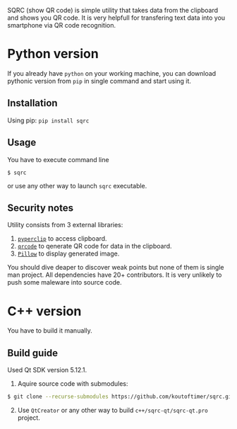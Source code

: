 SQRC (show QR code) is simple utility that takes data from the clipboard and shows you QR code.
It is very helpfull for transfering text data into you smartphone via QR code recognition.

# Python version

If you already have `python` on your working machine, you can download pythonic version from `pip` in single 
command and start using it.

## Installation

Using pip: `pip install sqrc`

## Usage

You have to execute command line

    $ sqrc

or use any other way to launch `sqrc` executable.

## Security notes

Utility consists from 3 external libraries:

1. [`pyperclip`][pyperclip] to access clipboard.
2. [`qrcode`][qrcode] to qenerate QR code for data in the clipboard.
3. [`Pillow`][pillow] to display generated image.

You should dive deaper to discover weak points but none of them is single man project. All dependencies have 20+ contributors.
It is very unlikely to push some maleware into source code.

# C++ version

You have to build it manually.

## Build guide

Used Qt SDK version 5.12.1.

1. Aquire source code with submodules:

```bash
$ git clone --recurse-submodules https://github.com/koutoftimer/sqrc.git
```

2. Use `QtCreator` or any other way to build `c++/sqrc-qt/sqrc-qt.pro` project.

   [pyperclip]: https://github.com/asweigart/pyperclip
   [qrcode]: https://github.com/lincolnloop/python-qrcode
   [pillow]: https://github.com/python-pillow/Pillow
